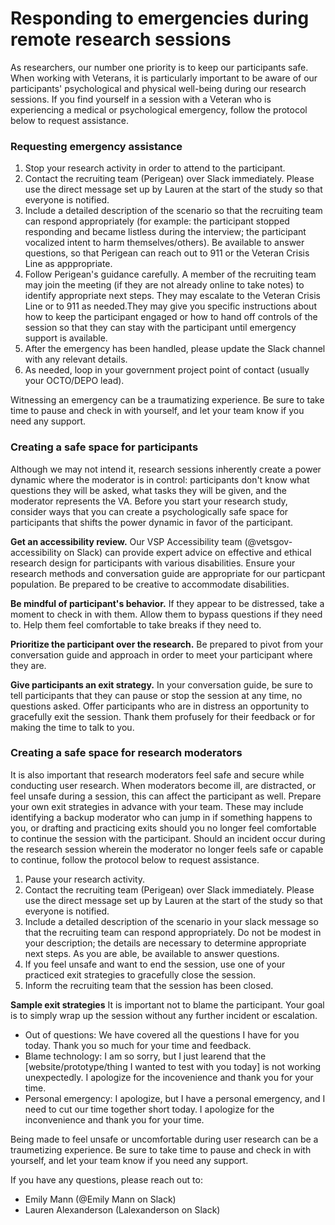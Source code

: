 # Responding to emergencies during remote research sessions

As researchers, our number one priority is to keep our participants safe. When working with Veterans, it is particularly important to be aware of our participants' psychological and physical well-being during our research sessions. If you find yourself in a session with a Veteran who is experiencing a medical or psychological emergency, follow the protocol below to request assistance. 

### Requesting emergency assistance
1. Stop your research activity in order to attend to the participant. 
2. Contact the recruiting team (Perigean) over Slack immediately. Please use the direct message set up by Lauren at the start of the study so that everyone is notified. 
3. Include a detailed description of the scenario so that the recruiting team can respond appropriately (for example: the participant stopped responding and became listless during the interview; the participant vocalized intent to harm themselves/others). Be available to answer questions, so that Perigean can reach out to 911 or the Veteran Crisis Line as apppropriate. 
4. Follow Perigean's guidance carefully. A member of the recruiting team may join the meeting (if they are not already online to take notes) to identify appropriate next steps. They may escalate to the Veteran Crisis Line or to 911 as needed.They may give you specific instructions about how to keep the participant engaged or how to hand off controls of the session so that they can stay with the participant until emergency support is available. 
5. After the emergency has been handled, please update the Slack channel with any relevant details.
6. As needed, loop in your government project point of contact (usually your OCTO/DEPO lead).  

Witnessing an emergency can be a traumatizing experience. Be sure to take time to pause and check in with yourself, and let your team know if you need any support.

### Creating a safe space for participants
Although we may not intend it, research sessions inherently create a power dynamic where the moderator is in control: participants don't know what questions they will be asked, what tasks they will be given, and the moderator represents the VA. Before you start your research study, consider ways that you can create a psychologically safe space for participants that shifts the power dynamic in favor of the participant. 

**Get an accessibility review.** Our VSP Accessibility team (@vetsgov-accessibility on Slack) can provide expert advice on effective and ethical research design for participants with various disabilities. Ensure your research methods and conversation guide are appropriate for our particpant population. Be prepared to be creative to accommodate disabilities. 

**Be mindful of participant's behavior.** If they appear to be distressed, take a moment to check in with them. Allow them to bypass questions if they need to. Help them feel comfortable to take breaks if they need to. 

**Prioritize the participant over the research.** Be prepared to pivot from your conversation guide and approach in order to meet your participant where they are.

**Give participants an exit strategy.** In your conversation guide, be sure to tell participants that they can pause or stop the session at any time, no questions asked. Offer participants who are in distress an opportunity to gracefully exit the session. Thank them profusely for their feedback or for making the time to talk to you. 

### Creating a safe space for research moderators 
It is also important that research moderators feel safe and secure while conducting user research. When moderators become ill, are distracted, or feel unsafe during a session, this can affect the participant as well. Prepare your own exit strategies in advance with your team. These may include identifying a backup moderator who can jump in if something happens to you, or drafting and practicing exits should you no longer feel comfortable to continue the session with the participant. Should an incident occur during the research session wherein the moderator no longer feels safe or capable to continue, follow the protocol below to request assistance.

1. Pause your research activity. 
2. Contact the recruiting team (Perigean) over Slack immediately. Please use the direct message set up by Lauren at the start of the study so that everyone is notified. 
3. Include a detailed description of the scenario in your slack message so that the recruiting team can respond appropriately. Do not be modest in your description; the details are necessary to determine appropriate next steps. As you are able, be available to answer questions. 
4. If you feel unsafe and want to end the session, use one of your practiced exit strategies to gracefully close the session. 
5. Inform the recruiting team that the session has been closed. 

**Sample exit strategies**
It is important not to blame the participant. Your goal is to simply wrap up the session without any further incident or escalation. 
- Out of questions: We have covered all the questions I have for you today. Thank you so much for your time and feedback.
- Blame technology: I am so sorry, but I just learend that the [website/prototype/thing I wanted to test with you today] is not working unexpectedly. I apologize for the incovenience and thank you for your time. 
- Personal emergency: I apologize, but I have a personal emergency, and I need to cut our time together short today. I apologize for the inconvenience and thank you for your time. 

Being made to feel unsafe or uncomfortable during user research can be a traumetizing experience.  Be sure to take time to pause and check in with yourself, and let your team know if you need any support.

If you have any questions, please reach out to: 
* Emily Mann (@Emily Mann on Slack)
* Lauren Alexanderson (Lalexanderson on Slack)
